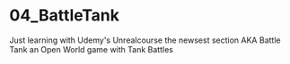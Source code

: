 # 04_BattleTank
Just learning with Udemy's Unrealcourse the newsest section AKA Battle Tank an Open World game with Tank Battles
